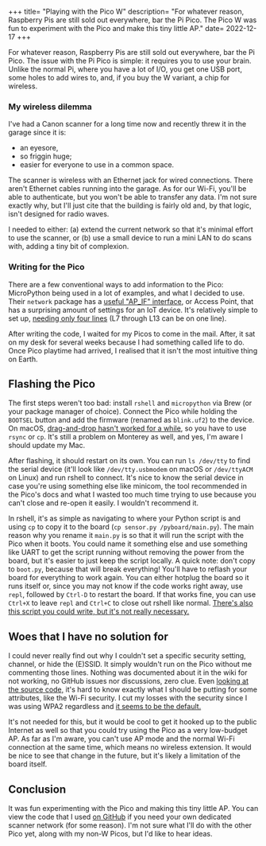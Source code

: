 +++
title= "Playing with the Pico W"
description= "For whatever reason, Raspberry Pis are still sold out everywhere, bar the Pi Pico. The Pico W was fun to experiment with the Pico and make this tiny little AP."
date= 2022-12-17
+++

For whatever reason, Raspberry Pis are still sold out everywhere, bar the Pi Pico. The issue with the Pi Pico is simple: it requires you to use your brain. Unlike the normal Pi, where you have a lot of I/O, you get one USB port, some holes to add wires to, and, if you buy the W variant, a chip for wireless. 

### My wireless dilemma
I've had a Canon scanner for a long time now and recently threw it in the garage since it is:
  - an eyesore,
  - so friggin huge;
  - easier for everyone to use in a common space.

The scanner is wireless with an Ethernet jack for wired connections. There aren't Ethernet cables running into the garage. As for our Wi-Fi, you'll be able to authenticate, but you won't be able to transfer any data. I'm not sure exactly why, but I'll just cite that the building is fairly old and, by that logic, isn't designed for radio waves.

I needed to either: (a) extend the current network so that it's minimal effort to use the scanner, or (b) use a small device to run a mini LAN to do scans with, adding a tiny bit of complexion.

### Writing for the Pico
There are a few conventional ways to add information to the Pico: MicroPython being used in a lot of examples, and what I decided to use. Their `network` package has a [useful "AP_IF" interface](https://docs.micropython.org/en/latest/library/network.WLAN.html), or Access Point, that has a surprising amount of settings for an IoT device. It's relatively simple to set up, [needing only four lines](https://github.com/doamatto/picolan/blob/main/sensor.py#L6-L15) (L7 through L13 can be on one line).

After writing the code, I waited for my Picos to come in the mail. After, it sat on my desk for several weeks because I had something called life to do. Once Pico playtime had arrived, I realised that it isn't the most intuitive thing on Earth.

## Flashing the Pico
The first steps weren't too bad: install `rshell` and `micropython` via Brew (or your package manager of choice). Connect the Pico while holding the `BOOTSEL` button and add the firmware (renamed as `blink.uf2`) to the device. On macOS, [drag-and-drop hasn't worked for a while](https://www.raspberrypi.com/news/the-ventura-problem/), so you have to use `rsync` or `cp`. It's still a problem on Monterey as well, and yes, I'm aware I should update my Mac.

After flashing, it should restart on its own. You can run `ls /dev/tty` to find the serial device (it'll look like `/dev/tty.usbmodem` on macOS or `/dev/ttyACM` on Linux) and run rshell to connect. It's nice to know the serial device in case you're using something else like minicom, the tool recommended in the Pico's docs and what I wasted too much time trying to use because you can't close and re-open it easily. I wouldn't recommend it.

In rshell, it's as simple as navigating to where your Python script is and using `cp` to copy it to the board (`cp sensor.py /pyboard/main.py`). The main reason why you rename it `main.py` is so that it will run the script with the Pico when it boots. You could name it something else and use something like UART to get the script running without removing the power from the board, but it's easier to just keep the script locally. A quick note: don't copy to `boot.py`, because that will break everything! You'll have to reflash your board for everything to work again. You can either hotplug the board so it runs itself or, since you may not know if the code works right away, use `repl`, followed by `Ctrl-D` to restart the board. If that works fine, you can use `Ctrl+X` to leave `repl` and `Ctrl+C` to close out rshell like normal. [There's also this script you could write, but it's not really necessary.](https://github.com/dhylands/rshell/issues/187#issuecomment-1292746765)

## Woes that I have no solution for
I could never really find out why I couldn't set a specific security setting, channel, or hide the (E)SSID. It simply wouldn't run on the Pico without me commenting those lines. Nothing was documented about it in the wiki for not working, no GitHub issues nor discussions, zero clue. Even [looking at the source code,](https://github.com/micropython/micropython/blob/9dfabcd6d3d080aced888e8474e921f11dc979bb/drivers/cyw43/cyw43.h#L132-L134) it's hard to know exactly what I should be putting for some attributes, like the Wi-Fi security. I cut my losses with the security since I was using WPA2 regardless and [it seems to be the default.](https://github.com/micropython/micropython/blob/c8913fdbfadd43c879bba4d6d565be8b644f1feb/ports/rp2/main.c#L149)

It's not needed for this, but it would be cool to get it hooked up to the public Internet as well so that you could try using the Pico as a very low-budget AP. As far as I'm aware, you can't use AP mode and the normal Wi-Fi connection at the same time, which means no wireless extension. It would be nice to see that change in the future, but it's likely a limitation of the board itself.

## Conclusion
It was fun experimenting with the Pico and making this tiny little AP. You can view the code that I used [on GitHub](https://github.com/doamatto/picolan) if you need your own dedicated scanner network (for some reason). I'm not sure what I'll do with the other Pico yet, along with my non-W Picos, but I'd like to hear ideas. 

